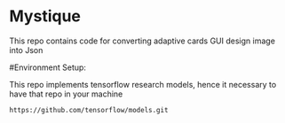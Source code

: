 # Mystique

This repo contains code for converting adaptive cards GUI design image into Json 

#Environment Setup:

This repo implements tensorflow research models, hence it necessary to have that repo in your machine 
    
    https://github.com/tensorflow/models.git


